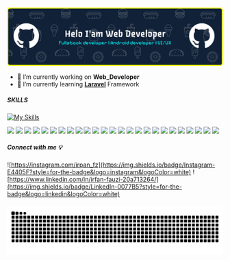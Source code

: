 ![irpanf](img/github-header-banner2.png)

- 🔭 I’m currently working on **Web_Developer**
- 🌱 I’m currently learning [**Laravel**](https://laravel.com) Framework

##### SKILLS

[![My Skills](https://skillicons.dev/icons?i=js,html,css,laravel,docker)](https://skillicons.dev)

<img src="https://img.shields.io/badge/HTML5-E34F26?style=for-the-badge&logo=html5&logoColor=white" /> <img src="https://img.shields.io/badge/CSS3-1572B6?style=for-the-badge&logo=css3&logoColor=white" /> <img src="https://img.shields.io/badge/JavaScript-323330?style=for-the-badge&logo=javascript&logoColor=F7DF1E" /> <img src="https://img.shields.io/badge/json-5E5C5C?style=for-the-badge&logo=json&logoColor=white" /> <img src="https://img.shields.io/badge/Keras-D00000?style=for-the-badge&logo=Keras&logoColor=white" /> <img src="https://img.shields.io/badge/Kotlin-B125EA?style=for-the-badge&logo=kotlin&logoColor=white" /> <img src="https://img.shields.io/badge/Numpy-777BB4?style=for-the-badge&logo=numpy&logoColor=white" /> <img src="https://img.shields.io/badge/Pandas-2C2D72?style=for-the-badge&logo=pandas&logoColor=white" /> <img src="https://img.shields.io/badge/PHP-777BB4?style=for-the-badge&logo=php&logoColor=white" /> <img src="https://img.shields.io/badge/PLSQL-F80000?style=for-the-badge&logo=oracle&logoColor=black" /> <img src="https://img.shields.io/badge/Python-FFD43B?style=for-the-badge&logo=python&logoColor=blue" /> <img src="https://img.shields.io/badge/Streamlit-FF4B4B?style=for-the-badge&logo=Streamlit&logoColor=white" /> <img src="https://img.shields.io/badge/TensorFlow-FF6F00?style=for-the-badge&logo=TensorFlow&logoColor=white" /> <img src="https://img.shields.io/badge/TypeScript-007ACC?style=for-the-badge&logo=typescript&logoColor=white" /> <img src="https://img.shields.io/badge/C%23-239120?style=for-the-badge&logo=csharp&logoColor=white" /> <img src="https://img.shields.io/badge/Apache-D22128?style=for-the-badge&logo=Apache&logoColor=white" /> <img src="https://img.shields.io/badge/Codeigniter-EF4223?style=for-the-badge&logo=codeigniter&logoColor=white" /> <img src="https://img.shields.io/badge/conda-342B029.svg?&style=for-the-badge&logo=anaconda&logoColor=white" /> <img src="https://img.shields.io/badge/Django-092E20?style=for-the-badge&logo=django&logoColor=green" /> <img src="https://img.shields.io/badge/firebase-ffca28?style=for-the-badge&logo=firebase&logoColor=black" /> <img src="https://img.shields.io/badge/Flask-000000?style=for-the-badge&logo=flask&logoColor=white" /> <img src="https://img.shields.io/badge/JSS-F7DF1E?style=for-the-badge&logo=JSS&logoColor=white" /> <img src="https://img.shields.io/badge/Laravel-FF2D20?style=for-the-badge&logo=laravel&logoColor=white" /> <img src="https://img.shields.io/badge/Node%20js-339933?style=for-the-badge&logo=nodedotjs&logoColor=white" /> <img src="https://img.shields.io/badge/ts--node-3178C6?style=for-the-badge&logo=ts-node&logoColor=white" />

##### Connect with me 💡

![https://instagram.com/irpan_fz](https://img.shields.io/badge/Instagram-E4405F?style=for-the-badge&logo=instagram&logoColor=white) ![https://www.linkedin.com/in/irfan-fauzi-20a713264/](https://img.shields.io/badge/LinkedIn-0077B5?style=for-the-badge&logo=linkedin&logoColor=white)

<!-- ###

<picture>
  <source media="(prefers-color-scheme: dark)" srcset="https://raw.githubusercontent.com/IrpanF/IrpanF/output/pacman-contribution-graph-dark.svg">
  <source media="(prefers-color-scheme: light)" srcset="https://raw.githubusercontent.com/IrpanF/IrpanF/output/pacman-contribution-graph.svg">
  <img src="https://raw.githubusercontent.com/IrpanF/IrpanF/output/pacman-contribution-graph.svg" >
</picture> -->

###

<img src="https://raw.githubusercontent.com/IrpanF/IrpanF/output/snake.svg" alt="Snake animation" />

###
